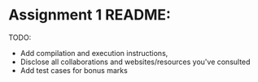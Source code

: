 # Assignment 1 README:

TODO: 
 * Add compilation and execution instructions, 
 * Disclose all collaborations and websites/resources you've consulted
 * Add test cases for bonus marks
